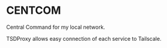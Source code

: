 # CENTCOM

Central Command for my local network.

TSDProxy allows easy connection of each service to Tailscale.
